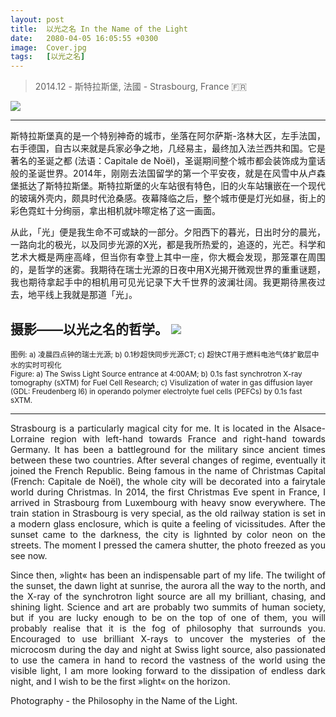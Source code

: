```yaml
---
layout: post
title:  以光之名 In the Name of the Light
date:   2080-04-05 16:05:55 +0300
image:  Cover.jpg
tags:   [以光之名]
---
```

> 2014.12 - 斯特拉斯堡, 法國 - Strasbourg, France 🇫🇷

![](/img/Cover/c2.png)

---
<p style='text-align: justify;'>斯特拉斯堡真的是一个特别神奇的城市，坐落在阿尔萨斯-洛林大区，左手法国，右手德国，自古以来就是兵家必争之地，几经易主，最终加入法兰西共和国。它是著名的圣诞之都 (法语：Capitale de Noël)，圣诞期间整个城市都会装饰成为童话般的圣诞世界。2014年，刚刚去法国留学的第一个平安夜，就是在风雪中从卢森堡抵达了斯特拉斯堡。斯特拉斯堡的火车站很有特色，旧的火车站镶嵌在一个现代的玻璃外壳内，颇具时代沧桑感。夜幕降临之后，整个城市便是灯光如昼，街上的彩色霓虹十分绚丽，拿出相机就咔嚓定格了这一画面。</p>

<p style='text-align: justify;'>从此，「光」便是我生命不可或缺的一部分。夕阳西下的暮光，日出时分的晨光，一路向北的极光，以及同步光源的X光，都是我所热爱的，追逐的，光芒。科学和艺术大概是两座高峰，但当你有幸登上其中一座，你大概会发现，那笼罩在周围的，是哲学的迷雾。我期待在瑞士光源的日夜中用X光揭开微观世界的重重谜题，我也期待拿起手中的相机用可见光记录下大千世界的波澜壮阔。我更期待黑夜过去，地平线上我就是那道「光」。</p>

摄影——以光之名的哲学。
![](/img/Cover/SLS.png)
---


<small>图例: a) 凌晨四点钟的瑞士光源; b) 0.1秒超快同步光源CT; c) 超快CT用于燃料电池气体扩散层中水的实时可视化</small><br>
<small>Figure: a) The Swiss Light Source entrance at 4:00AM; b) 0.1s fast synchrotron X-ray tomography (sXTM) for Fuel Cell Research; c) Visulization of water in gas diffusion layer (GDL: Freudenberg I6) in operando polymer electrolyte fuel cells (PEFCs) by 0.1s fast sXTM.</small>

---
<p style='text-align: justify;'>Strasbourg is a particularly magical city for me. It is located in the Alsace-Lorraine region with left-hand towards France and right-hand towards Germany. It has been a battleground for the military since ancient times between these two countries. After several changes of regime, eventually it joined the French Republic. Being famous in the name of Christmas Capital (French: Capitale de Noël), the whole city will be decorated into a fairytale world during Christmas. In 2014, the first Christmas Eve spent in France, I arrived in Strasbourg from Luxembourg with heavy snow everywhere. The train station in Strasbourg is very special, as the old railway station is set in a modern glass enclosure, which is quite a feeling of vicissitudes. After the sunset came to the darkness, the city is lighnted by color neon on the streets. The moment I pressed the camera shutter, the photo freezed as you see now.</p>

<p style='text-align: justify;'>Since then, »light« has been an indispensable part of my life. The twilight of the sunset, the dawn light at sunrise, the aurora all the way to the north, and the X-ray of the synchrotron light source are all my brilliant, chasing, and shining light. Science and art are probably two summits of human society, but if you are lucky enough to be on the top of one of them, you will probably realise that it is the fog of philosophy that surrounds you. Encouraged to use brilliant X-rays to uncover the mysteries of the microcosm during the day and night at Swiss light source, also passionated to use the camera in hand to record the vastness of the world using the visible light, I am more looking forward to the dissipation of endless dark night, and I wish to be the first »light« on the horizon. </p> 

Photography - the Philosophy in the Name of the Light.



